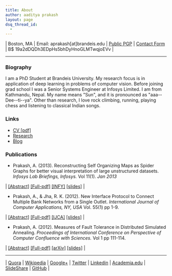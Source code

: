 ```yaml
---
title: About
author: aaditya prakash
layout: page
dsq_thread_id:
  - 
---
```


| Boston, MA | Email: aprakash[at]brandeis.edu | [Public PGP](http://aaditya.info/pgp_public_aaditya.txt) | [Contact Form](http://aaditya.info/contact.html) | B$ 19a2dDQDh3EDpHs5bhDyHnoGLMTwqjoEVv |

* * *


### <a name="biography" id="biography"></a>Biography

I am a PhD Student at Brandeis University. My research focus is in application of deep learning in problems of computer vision. Before joining grad school I was a Senior Systems Engineer at Infosys Limited. I am from Kathmandu, Nepal. My name means "Sun", and it is pronounced as "aaa--Dee--ti--ya". Other than research, I love rock climbing, running, playing chess and listening to classical Indian songs.


### Links

*   [CV [pdf]](http://www.cs.brandeis.edu//~aprakash/CV.pdf)
*   [Research](http://aaditya.info/research)
*   [Blog](http://aaditya.info/blog)




### Publications

*   Prakash, A. (2013). Reconstructing Self Organizing Maps as Spider Graphs for better visual interpretation of large unstructured datasets. _Infosys Lab Briefings, Infosys._ Vol 11(1). _Jan 2013_


| [[Abstract]](http://aaditya.info/research/abstract_graph.txt) [[Full-pdf]](http://aaditya.info/research/graph.pdf) [[INFY]](http://www.infosys.com/infosys-labs/publications/infosyslabs-briefings/Pages/bigdata-challenges-opportunities.aspx) [[slides]](http://aaditya.info/research/slides_graph.pdf) |


*   Prakash, A., & Jha, R. K. (2012). New Interface Protocol to Connect Multiple Bank Networks from a Single Outlet. _International Journal of Computer Applications, NY, USA_ Vol. 55(1) pp 1-9.


| [[Abstract]](http://aaditya.info/research/abstract_protocol.txt) [[Full-pdf]](http://aaditya.info/research/protocol.pdf) [[IJCA]](http://www.ijcaonline.org/archives/volume55/number12/8804-3034) [[slides]](http://aaditya.info/research/slides_protocol.pdf) |


*   Prakash, A. (2012). Measures of Fault Tolerance in Distributed Simulated Annealing. _Proceedings of International Conference on Perspective of Computer Confluence with Sciences._ Vol 1 pp 111-114\.


| [[Abstract]](http://aaditya.info/research/abstract_fault.txt) [[Full-pdf]](http://aaditya.info/research/fault.pdf) [[arXiv]](http://arxiv.org/abs/1212.3295) [[slides]](http://aaditya.info/research/slides_fault.pdf) |


* * *

| [Quora](http://www.quora.com/Aaditya-Prakash) | [Wikipedia](http://en.wikipedia.org/wiki/User:Iamaaditya) | [Google+](https://plus.google.com/u/0/100303074762902184969?rel=author) | [Twitter](http://twitter.com/aaditya_prakash) | [Linkedin](http://in.linkedin.com/pub/aaditya-prakash/38/533/684) | [Academia.edu](http://infosys.academia.edu/aadityaprakash) | [SlideShare](http://www.slideshare.net/aadityaprakash/) | [GitHub](https://github.com/iamaaditya) |

